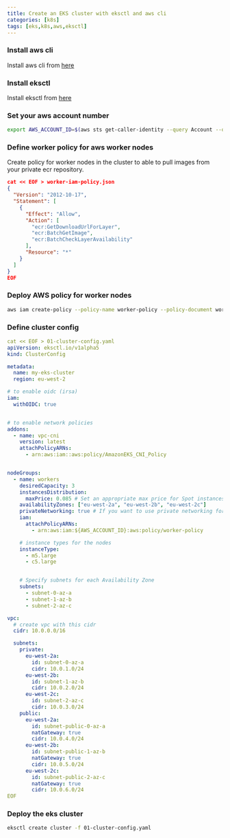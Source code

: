 ```yaml
---
title: Create an EKS cluster with eksctl and aws cli
categories: [k8s]
tags: [eks,k8s,aws,eksctl]
---
```

### Install aws cli 
Install  aws cli from [here](https://aws.amazon.com/cli/)

### Install eksctl
Install eksctl from  [here](https://eksctl.io/)


### Set your aws account number 
```bash
export AWS_ACCOUNT_ID=$(aws sts get-caller-identity --query Account --output text)
```



### Define worker policy for aws worker nodes
Create policy for worker nodes in the cluster to able to pull images from your private ecr repository.

```json
cat << EOF > worker-iam-policy.json
{
  "Version": "2012-10-17",
  "Statement": [
    {
      "Effect": "Allow",
      "Action": [
        "ecr:GetDownloadUrlForLayer",
        "ecr:BatchGetImage",
        "ecr:BatchCheckLayerAvailability"
      ],
      "Resource": "*"
    }
  ]
}
EOF
```

### Deploy AWS policy for worker nodes
```bash
aws iam create-policy --policy-name worker-policy --policy-document worker-iam-policy.json
```

### Define cluster config
```yaml
cat << EOF > 01-cluster-config.yaml
apiVersion: eksctl.io/v1alpha5
kind: ClusterConfig

metadata:
  name: my-eks-cluster
  region: eu-west-2

# to enable oidc (irsa)
iam:
  withOIDC: true


# to enable network policies
addons:
  - name: vpc-cni
    version: latest
    attachPolicyARNs:
      - arn:aws:iam::aws:policy/AmazonEKS_CNI_Policy


nodeGroups:
  - name: workers
    desiredCapacity: 3
    instancesDistribution:
      maxPrice: 0.085 # Set an appropriate max price for Spot instances
    availabilityZones: ["eu-west-2a", "eu-west-2b", "eu-west-2c"]
    privateNetworking: true # If you want to use private networking for the nodes
    iam:
      attachPolicyARNs:
        - arn:aws:iam:${AWS_ACCOUNT_ID}:aws:policy/worker-policy

    # instance types for the nodes
    instanceType:
      - m5.large
      - c5.large


    # Specify subnets for each Availability Zone
    subnets:
      - subnet-0-az-a
      - subnet-1-az-b
      - subnet-2-az-c

vpc:
  # create vpc with this cidr
  cidr: 10.0.0.0/16

  subnets:
    private:
      eu-west-2a:
        id: subnet-0-az-a
        cidr: 10.0.1.0/24
      eu-west-2b:
        id: subnet-1-az-b
        cidr: 10.0.2.0/24
      eu-west-2c:
        id: subnet-2-az-c
        cidr: 10.0.3.0/24
    public:
      eu-west-2a:
        id: subnet-public-0-az-a
        natGateway: true
        cidr: 10.0.4.0/24
      eu-west-2b:
        id: subnet-public-1-az-b
        natGateway: true
        cidr: 10.0.5.0/24
      eu-west-2c:
        id: subnet-public-2-az-c
        natGateway: true
        cidr: 10.0.6.0/24
EOF
```




### Deploy the eks cluster 
```bash
eksctl create cluster -f 01-cluster-config.yaml
```